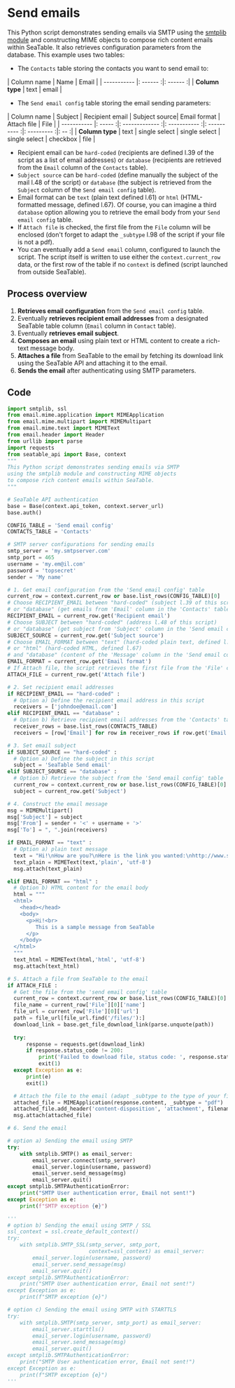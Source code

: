# Send emails

This Python script demonstrates sending emails via SMTP using the [smtplib module](https://docs.python.org/3/library/smtplib.html) and constructing MIME objects to compose rich content emails within SeaTable. It also retrieves configuration parameters from the database. This example uses two tables:

- The `Contacts` table storing the contacts you want to send email to:

| Column name | Name | Email | 
| ----------- |: ------ :|: ------ :|
| **Column type**  |  text   |   email  |

- The `Send email config` table storing the email sending parameters:

| Column name | Subject | Recipient email | Subject source| Email format | Attach file | File |
| ----------- |: ----- :|: ------------- :|: ----------- :|: ---------- :|: --------- :|: -- :|
| **Column type**  | text  | single select | single select | single select | checkbox | file |

- Recipient email can be `hard-coded` (recipients are defined l.39 of the script as a list of email addresses) or `database` (recipients are retrieved from the `Email` column of the `Contacts` table).
- `Subject source` can be `hard-coded` (define manually the subject of the mail l.48 of the script) or `database` (the subject is retrieved from the `Subject` column of the `Send email config` table).
- Email format can be `text` (plain text defined l.61) or `html` (HTML-formatted message, defined l.67). Of course, you can imagine a third `database` option allowing you to retrieve the email body from your `Send email config` table.
- If `Attach file` is checked, the first file from the `File` column will be enclosed (don't forget to adapt the `_subtype` l.98 of the script if your file is not a pdf).
- You can eventually add a `Send email` column, configured to launch the script. The script itself is written to use either the `context.current_row` data, or the first row of the table if no `context` is defined (script launched from outside SeaTable).

## Process overview

1. **Retrieves email configuration** from the `Send email config` table.
2. Eventually **retrieves recipient email addresses** from a designated SeaTable table column (`Email` column in `Contact` table).
3. Eventually **retrieves email subject**.
4. **Composes an email** using plain text or HTML content to create a rich-text message body.
5. **Attaches a file** from SeaTable to the email by fetching its download link using the SeaTable API and attaching it to the email.
6. **Sends the email** after authenticating using SMTP parameters.

## Code

```python linenums="1"
import smtplib, ssl
from email.mime.application import MIMEApplication
from email.mime.multipart import MIMEMultipart
from email.mime.text import MIMEText
from email.header import Header
from urllib import parse
import requests
from seatable_api import Base, context
"""
This Python script demonstrates sending emails via SMTP 
using the smtplib module and constructing MIME objects 
to compose rich content emails within SeaTable.
"""

# SeaTable API authentication
base = Base(context.api_token, context.server_url)
base.auth()

CONFIG_TABLE = 'Send email config'
CONTACTS_TABLE = 'Contacts'

# SMTP server configurations for sending emails
smtp_server = 'my.smtpserver.com'
smtp_port = 465
username = 'my.em@il.com'
password = 'topsecret'
sender = 'My name'

# 1. Get email configuration from the 'Send email config' table
current_row = context.current_row or base.list_rows(CONFIG_TABLE)[0]
# Choose RECIPIENT_EMAIL between "hard-coded" (subject l.39 of this script)
# or "database" (get emails from 'Email' column in the 'Contacts' table)
RECIPIENT_EMAIL = current_row.get('Recipient email')
# Choose SUBJECT between "hard-coded" (address l.48 of this script)
# or "database" (get subject from 'Subject' column in the 'Send email config' table)
SUBJECT_SOURCE = current_row.get('Subject source')
# Choose EMAIL_FORMAT between "text" (hard-coded plain text, defined l.61)
# or "html" (hard-coded HTML, defined l.67)
# and "database" (content of the 'Message' column in the 'Send email config' table)
EMAIL_FORMAT = current_row.get('Email format')
# If Attach file, the script retrieves the first file from the 'File' column of the 'Sending email config'
ATTACH_FILE = current_row.get('Attach file')

# 2. Set recipient email addresses
if RECIPIENT_EMAIL == "hard-coded" :
  # Option a) Define the recipient email address in this script
  receivers = ['johndoe@email.com']
elif RECIPIENT_EMAIL == "database" :
  # Option b) Retrieve recipient email addresses from the 'Contacts' table in SeaTable
  receiver_rows = base.list_rows(CONTACTS_TABLE)
  receivers = [row['Email'] for row in receiver_rows if row.get('Email')]

# 3. Set email subject
if SUBJECT_SOURCE == "hard-coded" :
  # Option a) Define the subject in this script
  subject = 'SeaTable Send email'
elif SUBJECT_SOURCE == "database" :
  # Option b) Retrieve the subject from the 'Send email config' table
  current_row = context.current_row or base.list_rows(CONFIG_TABLE)[0]
  subject = current_row.get('Subject')

# 4. Construct the email message
msg = MIMEMultipart()
msg['Subject'] = subject
msg['From'] = sender + '<' + username + '>'
msg['To'] = ", ".join(receivers)

if EMAIL_FORMAT == "text" :
  # Option a) plain text message
  text = "Hi!\nHow are you?\nHere is the link you wanted:\nhttp://www.seatable.com.com"
  text_plain = MIMEText(text,'plain', 'utf-8')
  msg.attach(text_plain)

elif EMAIL_FORMAT == "html" :
  # Option b) HTML content for the email body
  html = """
  <html>
    <head></head>
    <body>
      <p>Hi!<br>
         This is a sample message from SeaTable
      </p>
    </body>
  </html>
  """
  text_html = MIMEText(html,'html', 'utf-8')
  msg.attach(text_html)

# 5. Attach a file from SeaTable to the email
if ATTACH_FILE :
  # Get the file from the 'send email config' table
  current_row = context.current_row or base.list_rows(CONFIG_TABLE)[0]
  file_name = current_row['File'][0]['name']
  file_url = current_row['File'][0]['url']
  path = file_url[file_url.find('/files/'):]
  download_link = base.get_file_download_link(parse.unquote(path))
  
  try:
      response = requests.get(download_link)
      if response.status_code != 200:
          print('Failed to download file, status code: ', response.status_code)
          exit(1)
  except Exception as e:
      print(e)
      exit(1)

  # Attach the file to the email (adapt _subtype to the type of your file)
  attached_file = MIMEApplication(response.content, _subtype = "pdf")
  attached_file.add_header('content-disposition', 'attachment', filename = file_name)
  msg.attach(attached_file)

# 6. Send the email

# option a) Sending the email using SMTP
try:
    with smtplib.SMTP() as email_server:
        email_server.connect(smtp_server)
        email_server.login(username, password)
        email_server.send_message(msg)
        email_server.quit()
except smtplib.SMTPAuthenticationError:
    print("SMTP User authentication error, Email not sent!")
except Exception as e:
    print(f"SMTP exception {e}")

'''
# option b) Sending the email using SMTP / SSL
ssl_context = ssl.create_default_context()
try:
    with smtplib.SMTP_SSL(smtp_server, smtp_port, 
                          context=ssl_context) as email_server:
        email_server.login(username, password)
        email_server.send_message(msg)
        email_server.quit()
except smtplib.SMTPAuthenticationError:
    print("SMTP User authentication error, Email not sent!")
except Exception as e:
    print(f"SMTP exception {e}")

# option c) Sending the email using SMTP with STARTTLS
try:
    with smtplib.SMTP(smtp_server, smtp_port) as email_server:
        email_server.starttls()
        email_server.login(username, password)
        email_server.send_message(msg)
        email_server.quit()
except smtplib.SMTPAuthenticationError:
    print("SMTP User authentication error, Email not sent!")
except Exception as e:
    print(f"SMTP exception {e}")
'''
```
